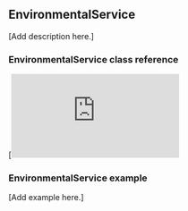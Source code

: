 ## EnvironmentalService

[Add description here.]

### EnvironmentalService class reference

[![View code](https://os.mbed.com/docs/v5.6/mbed-os-api-doxy/class_environmental_service.html)

### EnvironmentalService example

[Add example here.]
